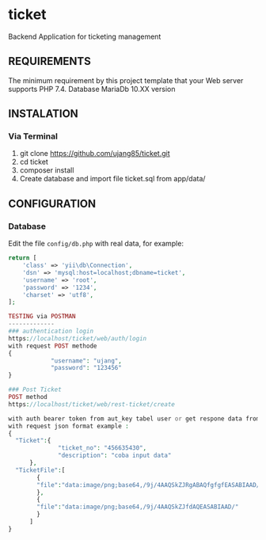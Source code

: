 # ticket
Backend Application for ticketing management

REQUIREMENTS
------------
The minimum requirement by this project template that your Web server supports PHP 7.4.
Database MariaDb 10.XX version

INSTALATION
-------------
### Via Terminal
1. git clone https://github.com/ujang85/ticket.git
2. cd ticket
3. composer install
4. Create database and import file ticket.sql from app/data/

CONFIGURATION
-------------
### Database
Edit the file `config/db.php` with real data, for example:

```php
return [
    'class' => 'yii\db\Connection',
    'dsn' => 'mysql:host=localhost;dbname=ticket',
    'username' => 'root',
    'password' => '1234',
    'charset' => 'utf8',
];

TESTING via POSTMAN
-------------
### authentication login
https://localhost/ticket/web/auth/login
with request POST methode
{
            "username": "ujang",
            "password": "123456"
}

### Post Ticket
POST method 
https://localhost/ticket/web/rest-ticket/create

with auth bearer token from aut_key tabel user or get respone data from authentication login
with request json format example :
{
  "Ticket":{
              "ticket_no": "456635430",
              "description": "coba input data"
      },
  "TicketFile":[
        {
        "file":"data:image/png;base64,/9j/4AAQSkZJRgABAQfgfgfEASABIAAD/"
        },
        {
        "file":"data:image/png;base64,/9j/4AAQSkZJfdAQEASABIAAD/"
        }
      ]
}